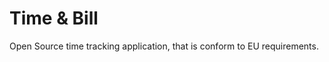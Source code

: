 Time & Bill
===========

Open Source time tracking application, that is conform to EU requirements.

